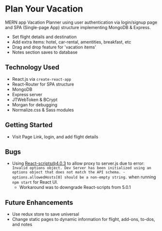 # Plan Your Vacation

MERN app Vacation Planner using user authentication via login/signup page and SPA (Single-page App) structure implementing MongoDB & Express.

- Set flight details and destination
- Add extra items: hotel, car-rental, amentities, breakfast, etc
- Drag and drop feature for 'vacation items'
- Notes section saves to database

## Technology Used

- React.js via `create-react-app`
- React-Router for SPA structure
- MongoDB
- Express server
- JTWebToken & BCrypt
- Morgan for debugging
- Normalize.css & Sass modules

## Getting Started

- Visit Page Link, login, and add flight details

## Bugs

- Using React-scripts@4.0.3 to allow proxy to server.js due to error: `Invalid options object. Dev Server has been initialized using an options object that does not match the API schema. - options.allowedHosts[0] should be a non-empty string.` when running `npm start` for React UI.
  - Workaround was to downgrade React-scripts from 5.0.1

## Future Enhancements

- Use redux store to save universal
- Change static pages to dynamic information for flight, add-ons, to-dos, and notes
